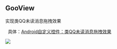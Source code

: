 ## GooView
   实现类QQ未读消息拖拽效果
   
   具体：[Android自定义控件：类QQ未读消息拖拽效果](http://blog.csdn.net/oQinYou/article/details/65444808)
    
   ![](https://raw.githubusercontent.com/Horrarndoo/GooView/master/assets/demo.gif)
